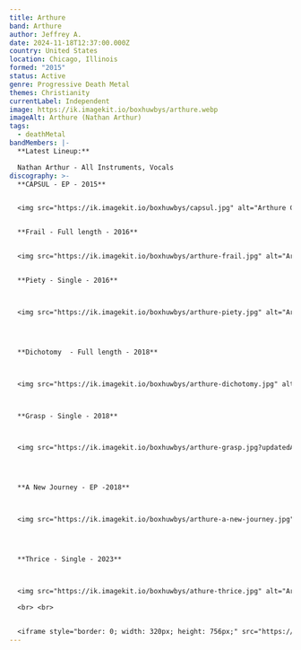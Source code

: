 ```yaml
---
title: Arthure
band: Arthure
author: Jeffrey A.
date: 2024-11-18T12:37:00.000Z
country: United States
location: Chicago, Illinois
formed: "2015"
status: Active
genre: Progressive Death Metal
themes: Christianity
currentLabel: Independent
image: https://ik.imagekit.io/boxhuwbys/arthure.webp
imageAlt: Arthure (Nathan Arthur)
tags:
  - deathMetal
bandMembers: |-
  **Latest Lineup:**

  Nathan Arthur - All Instruments, Vocals
discography: >-
  **CAPSUL - EP - 2015**


  <img src="https://ik.imagekit.io/boxhuwbys/capsul.jpg" alt="Arthure CAPSUL - EP cover" style="width:300px; height:auto;">


  **Frail - Full length - 2016**


  <img src="https://ik.imagekit.io/boxhuwbys/arthure-frail.jpg" alt="Arthure Frail cover" style="width:300px; height:auto;">


  **Piety - Single - 2016**



  <img src="https://ik.imagekit.io/boxhuwbys/arthure-piety.jpg" alt="Arthure Piety Singke cover" style="width:300px; height:auto;">




  **Dichotomy  - Full length - 2018**



  <img src="https://ik.imagekit.io/boxhuwbys/arthure-dichotomy.jpg" alt="Arthure Dichotomy album cover" style="width:300px; height:auto;">



  **Grasp - Single - 2018**



  <img src="https://ik.imagekit.io/boxhuwbys/arthure-grasp.jpg?updatedAt=1731965645470" alt="Arthure Grasp Single cover" style="width:300px; height:auto;">




  **A New Journey - EP -2018**



  <img src="https://ik.imagekit.io/boxhuwbys/arthure-a-new-journey.jpg" alt="Arthure A New Journey cover" style="width:300px; height:auto;">




  **Thrice - Single - 2023**



  <img src="https://ik.imagekit.io/boxhuwbys/athure-thrice.jpg" alt="Arthure Thrice Single cover" style="width:300px; height:auto;">

  <br> <br>


  <iframe style="border: 0; width: 320px; height: 756px;" src="https://bandcamp.com/EmbeddedPlayer/album=1695201160/size=large/bgcol=333333/linkcol=0f91ff/transparent=true/" seamless><a href="https://arthureofficial.bandcamp.com/album/dichotomy">Dichotomy by Arthure</a></iframe>
---
```

